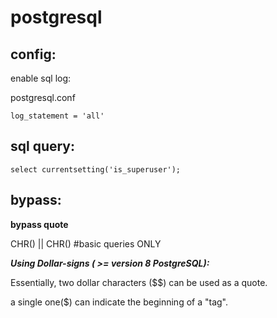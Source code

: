 # postgresql

## config:

enable sql log:

postgresql.conf

```
log_statement = 'all'
```

## sql query:

`select currentsetting('is_superuser');`

## bypass:

**bypass quote**

CHR() || CHR()           #basic queries ONLY

_**Using Dollar-signs ( >= version 8 PostgreSQL):**_

Essentially, two dollar characters (\$$) can be used as a quote.

a single one($) can indicate the beginning of a "tag".

